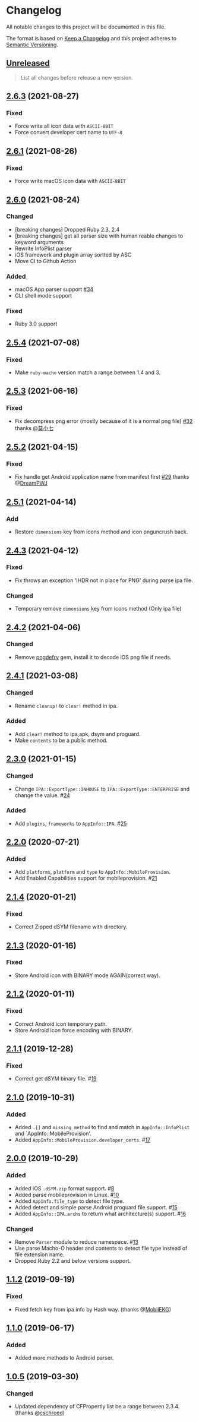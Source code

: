 # Changelog

All notable changes to this project will be documented in this file.

The format is based on [Keep a Changelog](http://keepachangelog.com/en/1.0.0/)
and this project adheres to [Semantic Versioning](http://semver.org/spec/v2.0.0.html).

## [Unreleased]

> List all changes before release a new version.

## [2.6.3] (2021-08-27)

### Fixed

- Force write all icon data with `ASCII-8BIT`
- Force convert developer cert name to `UTF-8`
## [2.6.1] (2021-08-26)

### Fixed

- Force write macOS icon data with `ASCII-8BIT`

## [2.6.0] (2021-08-24)

### Changed

- [breaking changes] Dropped Ruby 2.3, 2.4
- [breaking changes] get all parser size with human reable changes to keyword arguments
- Rewrite InfoPlist parser
- iOS framework and plugin array sortted by ASC
- Move CI to Github Action

### Added

- macOS App parser support [#34](https://github.com/icyleaf/app_info/pull/34)
- CLI shell mode support

### Fixed

- Ruby 3.0 support

## [2.5.4] (2021-07-08)

### Fixed

- Make `ruby-macho` version match a range between 1.4 and 3.

## [2.5.3] (2021-06-16)

### Fixed

- Fix decompress png error (mostly because of it is a normal png file) [#32](https://github.com/icyleaf/app_info/pull/32) thanks @[莫小七](https://github.com/mxq0923)

## [2.5.2] (2021-04-15)

### Fixed

- Fix handle get Android application name from manifest first [#29](https://github.com/icyleaf/app_info/issues/29) thanks @[DreamPWJ](https://github.com/DreamPWJ)

## [2.5.1] (2021-04-14)

### Add

- Restore `dimensions` key from icons method and icon pnguncrush back.

## [2.4.3] (2021-04-12)

### Fixed

- Fix throws an exception 'IHDR not in place for PNG' during parse ipa file.

### Changed

- Temporary remove `dimensions` key from icons method (Only ipa file)

## [2.4.2] (2021-04-06)

### Changed

- Remove [pngdefry](https://github.com/soffes/pngdefry) gem, install it to decode iOS png file if needs.

## [2.4.1] (2021-03-08)

### Changed

- Rename `cleanup!` to `clear!` method in ipa.

### Added

- Add `clear!` method to ipa,apk, dsym and proguard.
- Make `contents` to be a public method.

## [2.3.0] (2021-01-15)

### Changed

- Change `IPA::ExportType::INHOUSE` to `IPA::ExportType::ENTERPRISE` and change the value. #[24](https://github.com/icyleaf/app-info/pull/24)
### Added

- Add `plugins`, `frameworks` to `AppInfo::IPA`. #[25](https://github.com/icyleaf/app-info/pull/25)

## [2.2.0] (2020-07-21)

### Added

- Add `platforms`, `platform` and `type` to `AppInfo::MobileProvision`.
- Add Enabled Capabilities support for mobileprovision. #[21](https://github.com/icyleaf/app-info/pull/19)

## [2.1.4] (2020-01-21)

### Fixed

- Correct Zipped dSYM filename with directory.

## [2.1.3] (2020-01-16)

### Fixed

- Store Android icon with BINARY mode AGAIN(correct way).

## [2.1.2] (2020-01-11)

### Fixed

- Correct Android icon temporary path.
- Store Android icon force encoding with BINARY.

## [2.1.1] (2019-12-28)

### Fixed

- Correct get dSYM binary file. #[19](https://github.com/icyleaf/app-info/pull/19)

## [2.1.0] (2019-10-31)

### Added

- Added `.[]` and `missing_method` to find and match in `AppInfo::InfoPlist` and `AppInfo::MobileProvision'.
- Added `AppInfo::MobileProvision.developer_certs`. #[17](https://github.com/icyleaf/app-info/pull/17)

## [2.0.0] (2019-10-29)

### Added

- Added iOS `.dSYM.zip` format support. #[8](https://github.com/icyleaf/app-info/issues/8)
- Added parse mobileprovision in Linux. #[10](https://github.com/icyleaf/app_info/pull/10)
- Added `AppInfo.file_type` to detect file type.
- Added detect and simple parse Android proguard file support. #[15](https://github.com/icyleaf/app_info/pull/15)
- Added `AppInfo::IPA.archs` to return what architecture(s) support. #[16](https://github.com/icyleaf/app_info/pull/16)

### Changed

- Remove `Parser` module to reduce namespace. #[13](https://github.com/icyleaf/app-info/issues/13)
- Use parse Macho-O header and contents to detect file type instead of file extension name.
- Dropped Ruby 2.2 and below versions support.

## [1.1.2] (2019-09-19)

### Fixed

- Fixed fetch key from ipa.info by Hash way. (thanks @[MobilEKG](https://github.com/MobilEKG))

## [1.1.0] (2019-06-17)

### Added

- Added more methods to Android parser.

## [1.0.5] (2019-03-30)

### Changed

- Updated dependency of CFPropertly list be a range between 2.3.4. (thanks @[cschroed](https://github.com/cschroed))

[Unreleased]: https://github.com/icyleaf/app-info/compare/v2.6.3..HEAD
[2.6.3]: https://github.com/icyleaf/app-info/compare/v2.6.1...v2.6.3
[2.6.1]: https://github.com/icyleaf/app-info/compare/v2.6.0...v2.6.1
[2.6.0]: https://github.com/icyleaf/app-info/compare/v2.5.4...v2.6.0
[2.5.4]: https://github.com/icyleaf/app-info/compare/v2.5.3...v2.5.4
[2.5.3]: https://github.com/icyleaf/app-info/compare/v2.5.2...v2.5.3
[2.5.2]: https://github.com/icyleaf/app-info/compare/v2.5.1...v2.5.2
[2.5.1]: https://github.com/icyleaf/app-info/compare/v2.4.3...v2.5.1
[2.4.3]: https://github.com/icyleaf/app-info/compare/v2.4.2...v2.4.3
[2.4.2]: https://github.com/icyleaf/app-info/compare/v2.4.1...v2.4.2
[2.4.1]: https://github.com/icyleaf/app-info/compare/v2.3.0...v2.4.1
[2.3.0]: https://github.com/icyleaf/app-info/compare/v2.2.0...v2.3.0
[2.2.0]: https://github.com/icyleaf/app-info/compare/v2.1.4...v2.2.0
[2.1.4]: https://github.com/icyleaf/app-info/compare/v2.1.3...v2.1.4
[2.1.3]: https://github.com/icyleaf/app-info/compare/v2.1.2...v2.1.3
[2.1.2]: https://github.com/icyleaf/app-info/compare/v2.1.1...v2.1.2
[2.1.1]: https://github.com/icyleaf/app-info/compare/v2.1.0...v2.1.1
[2.1.0]: https://github.com/icyleaf/app-info/compare/v2.0.0...v2.1.0
[2.0.0]: https://github.com/icyleaf/app-info/compare/v1.1.2...v2.0.0
[1.1.2]: https://github.com/icyleaf/app-info/compare/v1.0.5...v1.1.2
[1.1.0]: https://github.com/icyleaf/app-info/compare/v1.0.5...v1.1.0
[1.0.5]: https://github.com/icyleaf/app-info/compare/v0.9.0...v1.0.5

